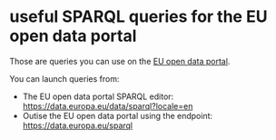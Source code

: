 # useful SPARQL queries for the EU open data portal
Those are queries you can use on the [EU open data portal](https://data.europa.eu/en). 

You can launch queries from: 
* The EU open data portal SPARQL editor:  https://data.europa.eu/data/sparql?locale=en
* Outise the EU open data portal using the endpoint: https://data.europa.eu/sparql 
